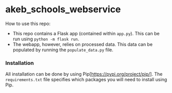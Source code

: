 # akeb_schools_webservice

How to use this repo:
* This repo contains a Flask app (contained within `app.py`). This can be run using `python -m flask run`.
* The webapp, however, relies on processed data. This data can be populated by running the `populate_data.py` file.

### Installation
All installation can be done by using Pip[https://pypi.org/project/pip/]. The `requirements.txt` file specifies which packages you will need to install using Pip.
